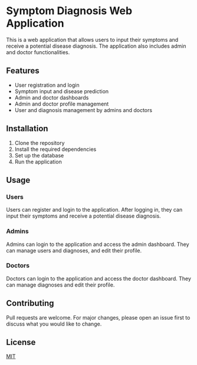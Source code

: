 ﻿# Symptom Diagnosis Web Application

This is a web application that allows users to input their symptoms and receive a potential disease diagnosis. The application also includes admin and doctor functionalities.

## Features

- User registration and login
- Symptom input and disease prediction
- Admin and doctor dashboards
- Admin and doctor profile management
- User and diagnosis management by admins and doctors

## Installation

1. Clone the repository
2. Install the required dependencies
3. Set up the database
4. Run the application

## Usage

### Users

Users can register and login to the application. After logging in, they can input their symptoms and receive a potential disease diagnosis.

### Admins

Admins can login to the application and access the admin dashboard. They can manage users and diagnoses, and edit their profile.

### Doctors

Doctors can login to the application and access the doctor dashboard. They can manage diagnoses and edit their profile.

## Contributing

Pull requests are welcome. For major changes, please open an issue first to discuss what you would like to change.

## License

[MIT](https://choosealicense.com/licenses/mit/)